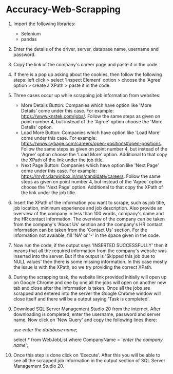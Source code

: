 # Accuracy-Web-Scrapping

1. Import the following libraries:
   - Selenium
   - pandas

2. Enter the details of the driver, server, database name, username and password.

3. Copy the link of the company's career page and paste it in the code.

4. If there is a pop up asking about the cookies, then follow the following steps: left click > select 'Inspect Element' option > choose the 'Agree' option > create a XPath > paste it in the code.

5. Three cases occur up while scrapping job information from websites:
   - More Details Button: Companies which have option like 'More Details' come under this case. For example: https://www.knstek.com/jobs/. Follow the same steps as given on point number 4, but instead of the 'Agree' option choose the 'More Details' option.
   - Load More Button: Companies which have option like 'Load More' come under this case. For example: https://www.cybage.com/careers/open-positions#open-positions. Follow the same steps as given on point number 4, but instead of the 'Agree' option choose the 'Load More' option. Additional to that copy the XPath of the link under the job title.
   -  Next Page Button: Companies which have option like 'Next Page' come under this case. For example: https://myhr.darwinbox.in/ms/candidate/careers. Follow the same steps as given on point number 4, but instead of the 'Agree' option choose the 'Next Page' option. Additional to that copy the XPath of the link under the job title.
  
6. Insert the XPath of the information you want to scrape, such as job title, job location, minimum experience and job description. Also provide an overview of the company in less than 100 words, company's name and the HR contact information. The overview of the company can be taken from the company's 'About Us' section and the company's HR contact information can be taken from the 'Contact Us' section. For the information not avaiable, fill 'NA' or '-' in the space given in the code.

7. Now run the code, if the output says 'INSERTED SUCCESSFULLY' then it means that all the required information from the company's website was inserted into the server. But if the output is 'Skipped this job due to NULL values' then there is some missing information. In this case mostly the issue is with the XPath, so we try providing the correct XPath.

8. During the scrapping task, the website link provided initially will open up on Google Chrome and one by one all the jobs will open on another new tab and close after the information is taken. Once all the jobs are scrapped and entered into the server the Google Chrome window will close itself and there will be a output saying 'Task is completed'.

9. Download SQL Server Management Studio 20 from the internet. After downloading is completed, enter the username, password and server name. Now click on 'New Query' and copy the following lines there:

   use *enter the database name*;

   select * from WebJobList where CompanyName = '*enter the company name*';

11. Once this step is done click on 'Execute'. After this you will be able to see all the scrapped job information in the output section of SQL Server Management Studio 20.
